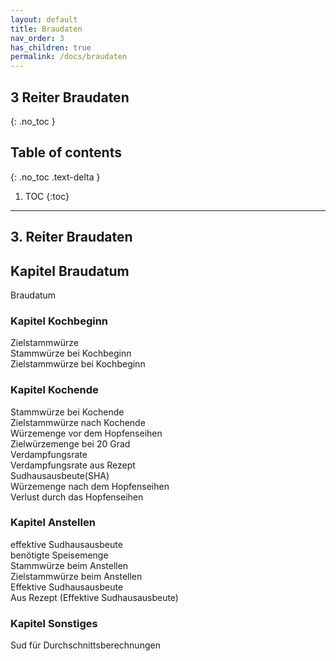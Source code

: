 ```yaml
---
layout: default
title: Braudaten
nav_order: 3
has_children: true
permalink: /docs/braudaten
---
```


## 3 Reiter Braudaten
{: .no_toc }

## Table of contents
{: .no_toc .text-delta }

1. TOC
{:toc}

---
## 3. Reiter Braudaten
## Kapitel Braudatum
Braudatum  

### Kapitel Kochbeginn
Zielstammwürze  
Stammwürze bei Kochbeginn  
Zielstammwürze bei Kochbeginn  

### Kapitel Kochende
Stammwürze bei Kochende  
Zielstammwürze nach Kochende  
Würzemenge vor dem Hopfenseihen  
Zielwürzemenge bei 20 Grad  
Verdampfungsrate  
Verdampfungsrate aus Rezept  
Sudhausausbeute(SHA)  
Würzemenge nach dem Hopfenseihen  
Verlust durch das Hopfenseihen  

### Kapitel Anstellen
effektive Sudhausausbeute  
benötigte Speisemenge  
Stammwürze beim Anstellen  
Zielstammwürze beim Anstellen  
Effektive Sudhausausbeute  
Aus Rezept (Effektive Sudhausausbeute)  

### Kapitel Sonstiges
Sud für Durchschnittsberechnungen

